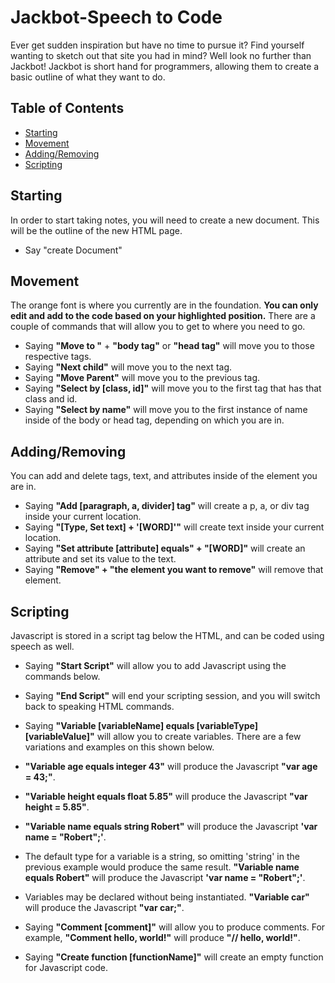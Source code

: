 Jackbot-Speech to Code
=======================
Ever get sudden inspiration but have no time to pursue it? Find yourself wanting to sketch out that site you had in mind? Well look no further than Jackbot! Jackbot is short hand for programmers, allowing them to create a basic outline of what they want to do.

Table of Contents
-----------------
- [Starting](#starting)
- [Movement](#movement)
- [Adding/Removing](#adding/removing)
- [Scripting](#scripting)
  
Starting
--------
 In order to start taking notes, you will need to create a new document. This will be the outline of the new HTML page.
  - Say "create Document"


Movement
--------
The orange font is where you currently are in the foundation. **You can only edit and add to the code based on your highlighted position.** There are a couple of commands that will allow you to get to where you need to go.
- Saying **"Move to "** + **"body tag"** or **"head tag"** will move you to those respective tags.
- Saying **"Next child"** will move you to the next tag.
- Saying **"Move Parent"** will move you to the previous tag.
- Saying **"Select by [class, id]"** will move you to the first tag that has that class and id.
- Saying **"Select by name"** will move you to the first instance of name inside of the body or head tag, depending on which you are in. 

Adding/Removing
---------------
You can add and delete tags, text, and attributes inside of the element you are in.
- Saying **"Add [paragraph, a, divider] tag"** will create a p, a, or div tag inside your current location.
- Saying **"[Type, Set text] + '[WORD]'"** will create text inside your current location.
- Saying **"Set attribute [attribute] equals" + "[WORD]"** will create an attribute and set its value to the text.
- Saying **"Remove" + "the element you want to remove"** will remove that element.

Scripting
---------
Javascript is stored in a script tag below the HTML, and can be coded using speech as well.
- Saying **"Start Script"** will allow you to add Javascript using the commands below.
- Saying **"End Script"** will end your scripting session, and you will switch back to speaking HTML commands.

- Saying **"Variable [variableName] equals [variableType] [variableValue]"** will allow you to create variables. There are a few variations and examples on this shown below.
- **"Variable age equals integer 43"** will produce the Javascript **"var age = 43;"**.
- **"Variable height equals float 5.85"** will produce the Javascript **"var height = 5.85"**.
- **"Variable name equals string Robert"** will produce the Javascript **'var name = "Robert";'**.
- The default type for a variable is a string, so omitting 'string' in the previous example would produce the same result. **"Variable name equals Robert"** will produce the Javascript **'var name = "Robert";'**.
- Variables may be declared without being instantiated. **"Variable car"** will produce the Javascript **"var car;"**.

- Saying **"Comment [comment]"** will allow you to produce comments. For example, **"Comment hello, world!"** will produce **"// hello, world!"**.

- Saying **"Create function [functionName]"** will create an empty function for Javascript code.
